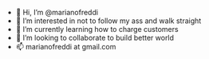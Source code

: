 - 👋 Hi, I’m @marianofreddi
- 👀 I’m interested in not to follow my ass and walk straight 
- 🌱 I’m currently learning how to charge customers
- 💞️ I’m looking to collaborate to build better world
- 📫 marianofreddi at gmail.com

<!---
marianofreddi/marianofreddi is a ✨ special ✨ repository because its `README.md` (this file) appears on your GitHub profile.
You can click the Preview link to take a look at your changes.
--->
